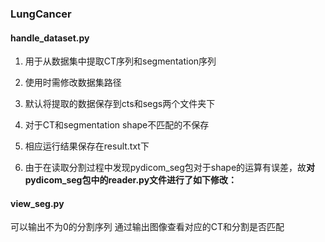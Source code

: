 ### LungCancer

#### handle_dataset.py 

1. 用于从数据集中提取CT序列和segmentation序列

2. 使用时需修改数据集路径

3. 默认将提取的数据保存到cts和segs两个文件夹下

4. 对于CT和segmentation shape不匹配的不保存

5. 相应运行结果保存在result.txt下

6. 由于在读取分割过程中发现pydicom_seg包对于shape的运算有误差，故**对pydicom_seg包中的reader.py文件进行了如下修改：**

  

#### view_seg.py 

可以输出不为0的分割序列  通过输出图像查看对应的CT和分割是否匹配

